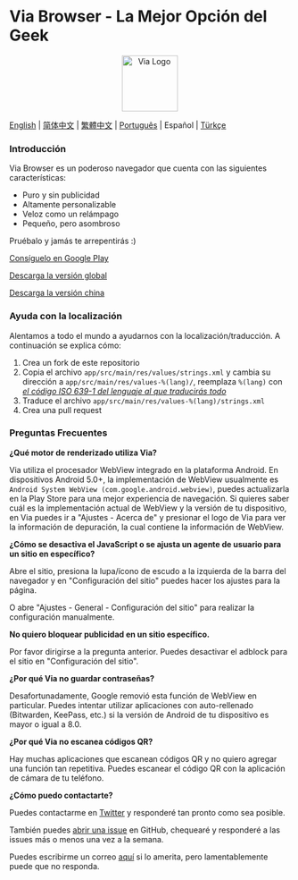 # Via Browser - La Mejor Opción del Geek

<div align="center"><img src="http://viayoo.com/en/images/logo.png" alt="Via Logo" height="100"/></div>

[English](./README.md) | [简体中文](./README_zh_CN.md) | [繁體中文](./README_zh_TW.md) | [Português](./README_pt_BR.md) | Español | [Türkçe](./README_tr_TR.md)

### Introducción

Via Browser es un poderoso navegador que cuenta con las siguientes características:

- Puro y sin publicidad
- Altamente personalizable
- Veloz como un relámpago
- Pequeño, pero asombroso

Pruébalo y jamás te arrepentirás :)

[Consíguelo en Google Play](https://play.google.com/store/apps/details?id=mark.via.gp)

[Descarga la versión global](https://res.viayoo.com/v1/via-release.apk)

[Descarga la versión china](https://res.viayoo.com/v1/via-release-cn.apk)

### Ayuda con la localización

Alentamos a todo el mundo a ayudarnos con la localización/traducción. A continuación se explica cómo:

1. Crea un fork de este repositorio
2. Copia el archivo `app/src/main/res/values/strings.xml` y cambia su dirección a `app/src/main/res/values-%(lang)/`, reemplaza `%(lang)` con [*el código ISO 639-1 del lenguaje al que traducirás todo*](http://www.loc.gov/standards/iso639-2/php/code_list.php)
3. Traduce el archivo `app/src/main/res/values-%(lang)/strings.xml`
4. Crea una pull request

### Preguntas Frecuentes

**¿Qué motor de renderizado utiliza Via?**

Via utiliza el procesador WebView integrado en la plataforma Android. En dispositivos Android 5.0+, la implementación de WebView usualmente es `Android System WebView (com.google.android.webview)`, puedes actualizarla en la Play Store para una mejor experiencia de navegación. Si quieres saber cuál es la implementación actual de WebView y la versión de tu dispositivo, en Via puedes ir a "Ajustes - Acerca de" y presionar el logo de Via para ver la información de depuración, la cual contiene la información de WebView.

**¿Cómo se desactiva el JavaScript o se ajusta un agente de usuario para un sitio en específico?**

Abre el sitio, presiona la lupa/ícono de escudo a la izquierda de la barra del navegador y en "Configuración del sitio" puedes hacer los ajustes para la página.

O abre "Ajustes - General - Configuración del sitio" para realizar la configuración manualmente.

**No quiero bloquear publicidad en un sitio específico.**

Por favor dirigirse a la pregunta anterior. Puedes desactivar el adblock para el sitio en "Configuración del sitio".

**¿Por qué Via no guardar contraseñas?**

Desafortunadamente, Google removió esta función de WebView en particular. Puedes intentar utilizar aplicaciones con auto-rellenado (Bitwarden, KeePass, etc.) si la versión de Android de tu dispositivo es mayor o igual a 8.0.

**¿Por qué Via no escanea códigos QR?**

Hay muchas aplicaciones que escanean códigos QR y no quiero agregar una función tan repetitiva. Puedes escanear el código QR con la aplicación de cámara de tu teléfono.

**¿Cómo puedo contactarte?**

Puedes contactarme en [Twitter](https://twitter.com/Yafeng78600505) y responderé tan pronto como sea posible.

También puedes [abrir una issue](https://github.com/tuyafeng/Via/issues/new) en GitHub, chequearé y responderé a las issues más o menos una vez a la semana.

Puedes escribirme un correo [aquí](mailto:yafengtu@gmail.com) si lo amerita, pero lamentablemente puede que no responda.

